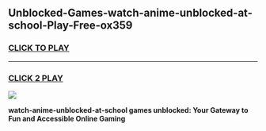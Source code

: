 
## Unblocked-Games-watch-anime-unblocked-at-school-Play-Free-ox359
<h3>
<a href="https://premium76.site?title=watch-anime-unblocked-at-school&ref=20M">CLICK TO PLAY</a></h3>
<hr>

<h3>
<a href="https://premium76.site?title=watch-anime-unblocked-at-school&ref=20M">CLICK 2 PLAY</a>
  
</h3>

<a href="https://premium76.site?title=watch-anime-unblocked-at-school&ref=19M"><img src="https://clearcache.store/games.png"></a>


**watch-anime-unblocked-at-school games unblocked: Your Gateway to Fun and Accessible Online Gaming**
